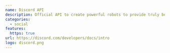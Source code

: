```yaml
---
name: Discord API
description: Official API to create powerful robots to provide truly better experience on discord!
categories:
  - social
features:
  https: true
url: https://discord.com/developers/docs/intro
logo: discord.png
---
```

